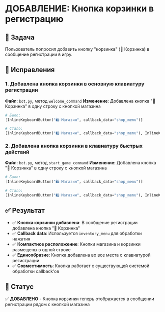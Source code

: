 # ДОБАВЛЕНИЕ: Кнопка корзинки в регистрацию

## 🧺 Задача
Пользователь попросил добавить кнопку "корзинка" (🧺 Корзинка) в сообщение регистрации в игру.

## 🔧 Исправления

### 1. Добавлена кнопка корзинки в основную клавиатуру регистрации
**Файл**: `bot.py`, метод `welcome_command`
**Изменение**: Добавлена кнопка "🧺 Корзинка" в одну строку с кнопкой магазина

```python
# Было:
[InlineKeyboardButton("🛍️ Магазин", callback_data="shop_menu")]

# Стало:
[InlineKeyboardButton("🛍️ Магазин", callback_data="shop_menu"), InlineKeyboardButton("🧺 Корзинка", callback_data="inventory_menu")]
```

### 2. Добавлена кнопка корзинки в клавиатуру быстрых действий
**Файл**: `bot.py`, метод `start_game_command`
**Изменение**: Добавлена кнопка "🧺 Корзинка" в одну строку с кнопкой магазина

```python
# Было:
[InlineKeyboardButton("🛍️ Магазин", callback_data="shop_menu")]

# Стало:
[InlineKeyboardButton("🛍️ Магазин", callback_data="shop_menu"), InlineKeyboardButton("🧺 Корзинка", callback_data="inventory_menu")]
```

## ✅ Результат
- ✅ **Кнопка корзинки добавлена**: В сообщение регистрации добавлена кнопка "🧺 Корзинка"
- ✅ **Callback data**: Используется `inventory_menu` для обработки нажатия
- ✅ **Компактное расположение**: Кнопки магазина и корзинки размещены в одной строке
- ✅ **Единообразие**: Кнопка добавлена во все места с клавиатурой регистрации
- ✅ **Совместимость**: Кнопка работает с существующей системой обработки callback'ов

## 🎯 Статус
✅ **ДОБАВЛЕНО** - Кнопка корзинки теперь отображается в сообщении регистрации рядом с кнопкой магазина
